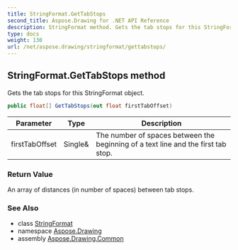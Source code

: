 ```yaml
---
title: StringFormat.GetTabStops
second_title: Aspose.Drawing for .NET API Reference
description: StringFormat method. Gets the tab stops for this StringFormat object
type: docs
weight: 130
url: /net/aspose.drawing/stringformat/gettabstops/
---
```

## StringFormat.GetTabStops method

Gets the tab stops for this StringFormat object.

```csharp
public float[] GetTabStops(out float firstTabOffset)
```

| Parameter | Type | Description |
| --- | --- | --- |
| firstTabOffset | Single& | The number of spaces between the beginning of a text line and the first tab stop. |

### Return Value

An array of distances (in number of spaces) between tab stops.

### See Also

* class [StringFormat](../)
* namespace [Aspose.Drawing](../../stringformat/)
* assembly [Aspose.Drawing.Common](../../../)


